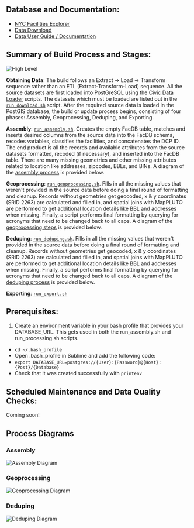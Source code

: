 ## Database and Documentation:

  * [NYC Facilities Explorer](http://capitalplanning.nyc.gov/facilities)
  * [Data Download](https://www1.nyc.gov/site/planning/data-maps/open-data/dwn-selfac.page)
  * [Data User Guide / Documentation](http://docs.capitalplanning.nyc/facdb/)

## Summary of Build Process and Stages:

![High Level](./diagrams/FacDB_HighLevel.png)

**Obtaining Data**: The build follows an Extract -> Load -> Transform sequence rather than an ETL (Extract-Transform-Load) sequence. All the source datasets are first loaded into PostGreSQL using the [Civic Data Loader](https://github.com/NYCPlanning/civic-data-loader) scripts. The datasets which must be loaded are listed out in the [`run_download.sh`](https://github.com/NYCPlanning/facilities-db/blob/master/run_download.sh) script. After the required source data is loaded in the PostGIS database, the build or update process begins, consisting of four phases: Assembly, Geoprocessing, Deduping, and Exporting.

**Assembly**: [`run_assembly.sh`](https://github.com/NYCPlanning/facilities-db/blob/master/run_download.sh). Creates the empty FacDB table, matches and inserts desired columns from the source data into the FacDB schema, recodes variables, classifies the facilities, and concatenates the DCP ID. The end product is all the records and available attributes from the source datasets formatted, recoded (if necessary), and inserted into the FacDB table. There are many missing geometries and other missing attributes related to location like addresses, zipcodes, BBLs, and BINs. A diagram of the [assembly process](https://github.com/NYCPlanning/facilities-db#assembly) is provided below.

**Geoprocessing**: [`run_geoprocessing.sh`](https://github.com/NYCPlanning/facilities-db/blob/master/run_geoprocessing.sh). Fills in all the missing values that weren't provided in the source data before doing a final round of formatting and cleanup. Records without geometries get geocoded, x & y coordinates (SRID 2263) are calculated and filled in, and spatial joins with MapPLUTO are performed to get additional location details like BBL and addresses when missing. Finally, a script performs final formatting by querying for acronyms that need to be changed back to all caps. A diagram of the [geoprocessing steps](https://github.com/NYCPlanning/facilities-db#geoprocessing) is provided below.

**Deduping**: [`run_deduping.sh`](https://github.com/NYCPlanning/facilities-db/blob/master/run_deduping.sh). Fills in all the missing values that weren't provided in the source data before doing a final round of formatting and cleanup. Records without geometries get geocoded, x & y coordinates (SRID 2263) are calculated and filled in, and spatial joins with MapPLUTO are performed to get additional location details like BBL and addresses when missing. Finally, a script performs final formatting by querying for acronyms that need to be changed back to all caps. A diagram of the [deduping process](https://github.com/NYCPlanning/facilities-db#deduping) is provided below.

**Exporting**: [`run_export.sh`](https://github.com/NYCPlanning/facilities-db/blob/master/run_export.sh)


## Prerequisites:

1. Create an environment variable in your bash profile that provides your DATABASE_URL. This gets used in both the run_assembly.sh and run_processing.sh scripts.
  * `cd ~/.bash_profile`
  * Open .bash_profile in Sublime and add the following code:
  * `export DATABASE_URL=postgres://{User}:{Password}@{Host}:{Post}/{Database}`
  * Check that it was created successfully with `printenv`

## Scheduled Maintenance and Data Quality Checks:

Coming soon!

## Process Diagrams

### Assembly
![Assembly Diagram](./diagrams/FacDB_Assembly.png)

### Geoprocessing
![Geoprocessing Diagram](./diagrams/FacDB_Geoprocessing.png)

### Deduping
![Deduping Diagram](./diagrams/FacDB_Deduping.png)
